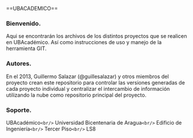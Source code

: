 ==UBACADEMICO==

### Bienvenido.
Aqui se encontrarán los archivos de los distintos proyectos que se realicen en UBAcadémico. Así como instrucciones de uso y manejo de la herramienta GIT.

### Autores.
En el 2013, Guillermo Salazar (@guillesalazar) y otros miembros del proyecto crean este repositorio para controlar las versiones generadas de cada proyecto individual y centralizar el intercambio de información utilizando la nube como repositorio principal del proyecto.

### Soporte.
UBAcadémico`<br/>`
Universidad Bicentenaria de Aragua`<br/>`
Edificio de Ingeniería`<br/>`
Tercer Piso`<br/>`
LS8